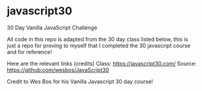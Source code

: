 # javascript30
30 Day Vanilla JavaScript Challenge

All code in this repo is adapted from the 30 day class listed below, this is just a repo for proving to myself that I completed the 30 javascript course and for reference!

Here are the relevant links (credits)
Class: https://javascript30.com/
Source: https://github.com/wesbos/JavaScript30

Credit to Wes Bos for his Vanilla Javascript 30 day course!

